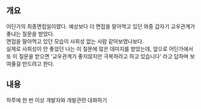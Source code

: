 ## 개요
어딘가의 최종면접일이였다. 예상보다 더 면접을 말아먹고 있던 와중 갑자기 교우관계가 좋냐는 질문을 받았다. <br>
면접을 말아먹고 있던 모습이 사회성 없는 사람 같아보였나보다.<br> 
실제로 사회성이 안 좋았던 나는 이 질문에 많은 데미지를 받았는데, 앞으로 어딘가에서 또 이 질문을 받으면 '교우관계가 좋지않지만 극복하려고 하고 있습니다' 라고 답하며 보여줄걸 만드려고 한다.

## 내용
하루에 한 번 이상 개발자와 개발관련 대화하기
